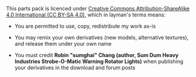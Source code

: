 This parts pack is licenced under [Creative Commons Attribution-ShareAlike 4.0 International (CC BY-SA 4.0)](http://www.creativecommons.org/licenses/by-sa/4.0/), which in layman's terms means:

- You are permitted to use, copy, redistribute my work as-is

- You may remix your own derivatives (new models, alternative textures), and release them under your own name

- You must credit **Robin "sumghai" Chang (author, Sum Dum Heavy Industries Strobe-O-Matic Warning Rotator Lights)** when publishing your derivatives in the download and forum posts
